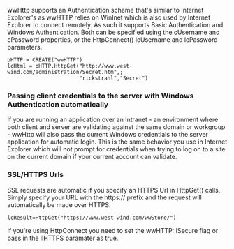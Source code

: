 ﻿wwHttp supports an Authentication scheme that's similar to Internet Explorer's as wwHTTP relies on WinInet which is also used by Internet Explorer to connect remotely. As such it supports Basic Authentication and Windows Authentication. Both can be specified using the cUsername and cPassword properties, or the HttpConnect() lcUsername and lcPassword parameters.```foxprooHTTP = CREATE("wwHTTP")lcHtml = oHTTP.HttpGet("http://www.west-wind.com/administration/Secret.htm",;                       "rickstrahl","Secret")```### Passing client credentials to the server with Windows Authentication automaticallyIf you are running an application over an Intranet - an environment where both client and server are validating against the same domain or workgroup - wwHttp will also pass the current Windows credentials to the server application for automatic login. This is the same behavior you use in Internet Explorer which will not prompt for credentials when trying to log on to a site on the current domain if your current account can validate. ### SSL/HTTPS UrlsSSL requests are automatic if you specify an HTTPS Url in HttpGet() calls. Simply specify your URL with the https:// prefix and the request will automatically be made over HTTPS.```foxprolcResult=HttpGet("https://www.west-wind.com/wwStore/")```If you're using HttpConnect you need to set the wwHTTP::lSecure flag or pass in the llHTTPS paramater as true.